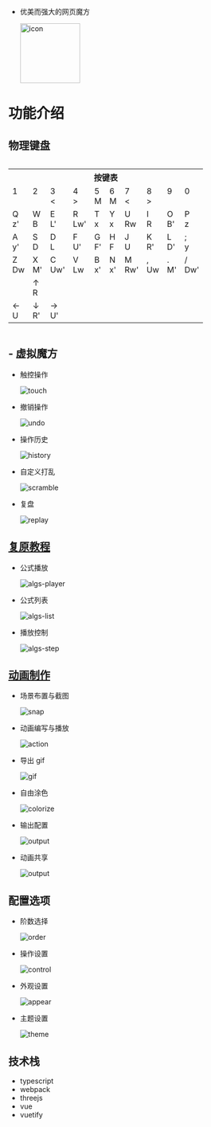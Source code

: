 

- 优美而强大的网页魔方

  <img width="120px" src="./screenshot/icon.png"  alt="icon"/>

# 功能介绍

## 物理键盘

<table class="table" id="vrckey" style="display: inline-block;">
<tr><th colspan=10>按键表</th></tr>
<tr>
<td>1<br><br></td><td>2<br><br></td><td>3<br><span>&lt;</span></td><td>4<br><span>&gt;</span></td><td>5<br><span>M</span></td>
<td>6<br><span>M</span></td><td>7<br><span>&lt;</span></td><td>8<br><span>&gt;</span></td><td>9<br><br></td><td>0<br><br></td>
</tr><tr>
<td>Q<br><span> z'</span></td><td>W<br><span>  B</span></td><td>E<br><span> L'</span></td><td>R<br><span>Lw'</span></td><td>T<br><span>  x</span></td> 
<td>Y<br><span>  x</span></td><td>U<br><span> Rw</span></td><td>I<br><span>  R</span></td><td>O<br><span> B'</span></td><td>P<br><span>  z</span></td> 
</tr><tr>
<td>A<br><span> y'</span></td><td>S<br><span>  D</span></td><td>D<br><span>  L</span></td><td>F<br><span> U'</span></td><td>G<br><span> F'</span></td>
<td>H<br><span>  F</span></td><td>J<br><span>  U</span></td><td>K<br><span> R'</span></td><td>L<br><span> D'</span></td><td>;<br><span>  y</span></td>
</tr><tr>
<td>Z<br><span> Dw</span></td><td>X<br><span> M'</span></td><td>C<br><span>Uw'</span></td><td>V<br><span> Lw</span></td><td>B<br><span> x'</span></td>
<td>N<br><span> x'</span></td><td>M<br><span>Rw'</span></td><td>,<br><span> Uw</span></td><td>.<br><span> M'</span></td><td>/<br><span>Dw'</span></td>
</tr>
<tr>
<td></td>
<td>↑<br><span> R</span></td>
<td></td>
</tr>
<tr>
<td>←<br><span> U</span></td>
<td>↓<br><span> R'</span></td>
<td>→<br><span> U'</span></td>
</tr>
</table>

## - 虚拟魔方

- 触控操作

  ![touch](./screenshot/touch.gif)

- 撤销操作

  ![undo](./screenshot/undo.gif)

- 操作历史

  ![history](./screenshot/history.gif)

- 自定义打乱

  ![scramble](./screenshot/scramble.gif)

- 复盘

  ![replay](./screenshot/replay.gif)

## [复原教程](https://huazhechen.gitee.io/cuber/?mode=algs)

- 公式播放

  ![algs-player](./screenshot/algs-player.gif)

* 公式列表

  ![algs-list](./screenshot/algs-list.gif)

- 播放控制

  ![algs-step](./screenshot/algs-step.gif)

## [动画制作](https://huazhechen.gitee.io/cuber?mode=director)

- 场景布置与截图

  ![snap](./screenshot/snap.gif)

- 动画编写与播放

  ![action](./screenshot/action.gif)

- 导出 gif

  ![gif](./screenshot/gif.gif)

- 自由涂色

  ![colorize](./screenshot/colorize.gif)

- 输出配置

  ![output](./screenshot/output.gif)

- 动画共享

  ![output](./screenshot/share.gif)

## 配置选项

- 阶数选择

  ![order](./screenshot/order.gif)

- 操作设置

  ![control](./screenshot/control.gif)

- 外观设置

  ![appear](./screenshot/appear.gif)

- 主题设置

  ![theme](./screenshot/theme.gif)

## 技术栈

- typescript
- webpack
- threejs
- vue
- vuetify

